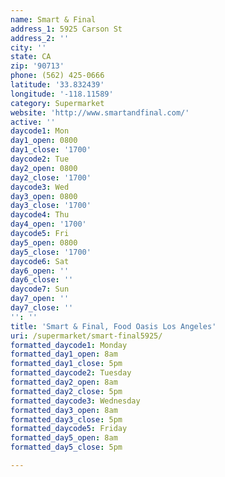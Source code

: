 ```yaml
---
name: Smart & Final
address_1: 5925 Carson St
address_2: ''
city: ''
state: CA
zip: '90713'
phone: (562) 425-0666
latitude: '33.832439'
longitude: '-118.11589'
category: Supermarket
website: 'http://www.smartandfinal.com/'
active: ''
daycode1: Mon
day1_open: 0800
day1_close: '1700'
daycode2: Tue
day2_open: 0800
day2_close: '1700'
daycode3: Wed
day3_open: 0800
day3_close: '1700'
daycode4: Thu
day4_open: '1700'
daycode5: Fri
day5_open: 0800
day5_close: '1700'
daycode6: Sat
day6_open: ''
day6_close: ''
daycode7: Sun
day7_open: ''
day7_close: ''
'': ''
title: 'Smart & Final, Food Oasis Los Angeles'
uri: /supermarket/smart-final5925/
formatted_daycode1: Monday
formatted_day1_open: 8am
formatted_day1_close: 5pm
formatted_daycode2: Tuesday
formatted_day2_open: 8am
formatted_day2_close: 5pm
formatted_daycode3: Wednesday
formatted_day3_open: 8am
formatted_day3_close: 5pm
formatted_daycode5: Friday
formatted_day5_open: 8am
formatted_day5_close: 5pm

---
```

